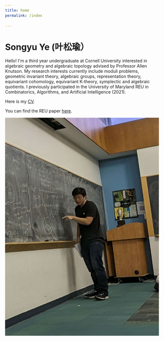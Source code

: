 ```yaml
---
title: home
permalink: /index

---
```

# Songyu Ye (叶松瑜）

Hello! I'm a third year undergraduate at Cornell University interested in algebraic geometry and algebraic topology advised by Professor Allen Knutson. My research interests currently include moduli problems, geometric invariant theory, algebraic groups, representation theory, equivariant cohomology, equivariant K-theory, symplectic and algebraic quotients. I previously participated in the University of Maryland REU in Combinatorics, Algorithms, and Artificial Intelligence (2021).

Here is my [CV](./ye-cv.pdf).

You can find the REU paper [here](https://arxiv.org/abs/2304.02745).

![me](me-at-board.jpeg)

